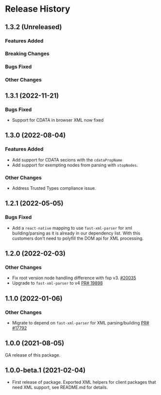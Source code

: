 # Release History

## 1.3.2 (Unreleased)

### Features Added

### Breaking Changes

### Bugs Fixed

### Other Changes

## 1.3.1 (2022-11-21)

### Bugs Fixed

- Support for CDATA in browser XML now fixed

## 1.3.0 (2022-08-04)

### Features Added

- Add support for CDATA secions with the `cdataPropName`
- Add support for exempting nodes from parsing with `stopNodes`.

### Other Changes

- Address Trusted Types compliance issue.

## 1.2.1 (2022-05-05)

### Bugs Fixed

- Add a `react-native` mapping to use `fast-xml-parser` for xml building/parsing as it is already in our dependency list.  With this customers don't need to polyfill the DOM api for XML processing.

## 1.2.0 (2022-02-03)

### Other Changes

- Fix root version node handling difference with fxp v3. [#20035](https://github.com/Azure/azure-sdk-for-js/pull/20035)
- Upgrade to `fast-xml-parser` to v4 [PR# 19898](https://github.com/Azure/azure-sdk-for-js/pull/19898)

## 1.1.0 (2022-01-06)

### Other Changes

- Migrate to depend on `fast-xml-parser` for XML parsing/building [PR# #17792](https://github.com/Azure/azure-sdk-for-js/pull/17792)

## 1.0.0 (2021-08-05)

GA release of this package.

## 1.0.0-beta.1 (2021-02-04)

- First release of package. Exported XML helpers for client packages that need XML support, see README.md for details.
